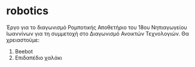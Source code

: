 # robotics
Έργο για το διαγωνισμό Ρομποτικής
Αποθετήριο του 18ου Νηπιαγωγείου Ιωαννίνων για τη συμμετοχή στο Διαγωνισμό Ανοικτών Τεχνολογιών.
Θα χρειαστούμε:
1) Beebot
2) Επιδαπέδιο χαλάκι
